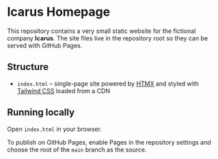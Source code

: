 # Icarus Homepage

This repository contains a very small static website for the fictional company **Icarus**. The site files live in the repository root so they can be served with GitHub Pages.

## Structure
- `index.html` – single-page site powered by [HTMX](https://htmx.org/) and styled with [Tailwind CSS](https://tailwindcss.com/) loaded from a CDN

## Running locally
Open `index.html` in your browser.

To publish on GitHub Pages, enable Pages in the repository settings and choose the root of the `main` branch as the source.
